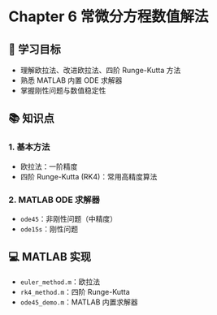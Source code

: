 # Chapter 6 常微分方程数值解法

## 📌 学习目标
- 理解欧拉法、改进欧拉法、四阶 Runge-Kutta 方法
- 熟悉 MATLAB 内置 ODE 求解器
- 掌握刚性问题与数值稳定性

## 📚 知识点
### 1. 基本方法
- 欧拉法：一阶精度
- 四阶 Runge-Kutta (RK4)：常用高精度算法

### 2. MATLAB ODE 求解器
- `ode45`：非刚性问题（中精度）
- `ode15s`：刚性问题

## 💻 MATLAB 实现
- `euler_method.m`：欧拉法
- `rk4_method.m`：四阶 Runge-Kutta
- `ode45_demo.m`：MATLAB 内置求解器
